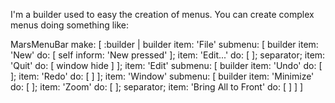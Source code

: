 I'm a builder used to easy the creation of menus. 
You can create complex menus doing something like: 

MarsMenuBar make: [ :builder |
builder 
	item: 'File' submenu: [
		builder 
			item: 'New' do: [ self inform: 'New pressed' ];
			item: 'Edit...' do: [ ];
			separator;
			item: 'Quit' do: [ window hide ] ];
	item: 'Edit' submenu: [
		builder 
			item: 	'Undo' do: [  ];
			item: 	'Redo' do: [  ] ];
	item: 'Window' submenu: [ 
		builder
			item: 'Minimize' do: [  ];
			item: 'Zoom' do: [  ];
			separator;
			item: 'Bring All to Front' do: [  ] ] ]